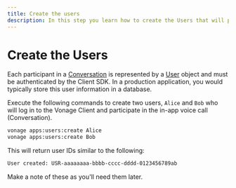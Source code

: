 ```yaml
---
title: Create the users
description: In this step you learn how to create the Users that will participate in the Conversation.
---
```


# Create the Users

Each participant in a [Conversation](/conversation/concepts/conversation) is represented by a [User](/conversation/concepts/user) object and must be authenticated by the Client SDK. In a production application, you would typically store this user information in a database.

Execute the following commands to create two users, `Alice` and `Bob` who will log in to the Vonage Client and participate in the in-app voice call (Conversation).

```bash
vonage apps:users:create Alice
vonage apps:users:create Bob
```

This will return user IDs similar to the following:

```sh
User created: USR-aaaaaaaa-bbbb-cccc-dddd-0123456789ab
```

Make a note of these as you'll need them later.
